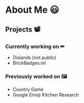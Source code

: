 # About Me 😃

## Projects 📽

### Currently working on ✏

- Dislands (not public)
- BrickBadges.ml

### Previously worked on 🖼

- Country Game
- Google Emoji Kitchen Research
